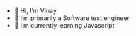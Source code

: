 - 👋 Hi, I’m Vinay
- 👀 I’m primarily a Software test engineer
- 🌱 I’m currently learning Javascript

<!---
Vinay08sharma/Vinay08sharma is a ✨ special ✨ repository because its `README.md` (this file) appears on your GitHub profile.
You can click the Preview link to take a look at your changes.
--->
